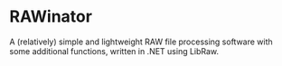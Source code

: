 # RAWinator
A (relatively) simple and lightweight RAW file processing software with some additional functions, written in .NET using LibRaw.
